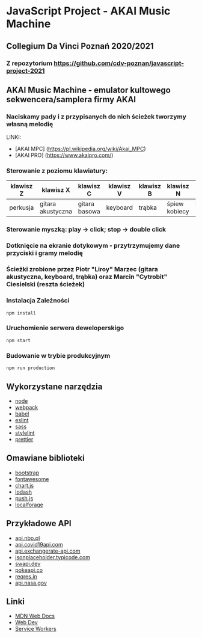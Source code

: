 # JavaScript Project - AKAI Music Machine
## Collegium Da Vinci Poznań 2020/2021
### Z repozytorium https://github.com/cdv-poznan/javascript-project-2021
## AKAI Music Machine - emulator  kultowego sekwencera/samplera firmy AKAI
### Naciskamy pady i z przypisanych do nich ścieżek tworzymy własną melodię
LINKI:
* [AKAI MPC] (https://pl.wikipedia.org/wiki/Akai_MPC)
* [AKAI PRO] (https://www.akaipro.com/)
### Sterowanie z poziomu klawiatury:
klawisz Z | klawisz X | klawisz C | klawisz V | klawisz B | klawisz N | klawisz M | klawisz K | klawisz L
-------- | -------- | ---------- | -------- | ------ | -------- | -------- | -------- | --------
perkusja | gitara akustyczna | gitara basowa | keyboard | trąbka | śpiew kobiecy | Beatbox 1 | Beatbox 2 | chór
### Sterowanie myszką: play -> click; stop -> double click
### Dotknięcie na ekranie dotykowym - przytrzymujemy dane przyciski i gramy melodię
### Ścieżki zrobione przez Piotr "Liroy" Marzec (gitara akustyczna, keyboard, trąbka) oraz Marcin "Cytrobit" Ciesielski (reszta ścieżek)

### Instalacja Zależności

```shell
npm install
```

### Uruchomienie serwera deweloperskigo

```shell
npm start
```

### Budowanie w trybie produkcyjnym

```shell
npm run production
```

## Wykorzystane narzędzia
* [node](https://nodejs.org/en/)
* [webpack](https://webpack.js.org/)
* [babel](https://babeljs.io/)
* [eslint](https://eslint.org/)
* [sass](https://sass-lang.com/)
* [stylelint](https://stylelint.io/)
* [prettier](https://prettier.io/)

## Omawiane biblioteki
* [bootstrap](https://getbootstrap.com/)
* [fontawesome](https://fontawesome.com/)
* [chart.js](https://www.chartjs.org/)
* [lodash](https://lodash.com/)
* [push.js](https://pushjs.org/)
* [localforage](https://localforage.github.io/localForage/)

## Przykładowe API
* [api.nbp.pl](http://api.nbp.pl/)
* [api.covid19api.com](https://api.covid19api.com/)
* [api.exchangerate-api.com](https://api.exchangerate-api.com)
* [jsonplaceholder.typicode.com](https://jsonplaceholder.typicode.com/)
* [swapi.dev](https://swapi.dev)
* [pokeapi.co](https://pokeapi.co/)
* [reqres.in](https://reqres.in/)
* [api.nasa.gov](https://api.nasa.gov)

## Linki
* [MDN Web Docs](https://developer.mozilla.org/)
* [Web Dev](https://web.dev/)
* [Service Workers](https://serviceworke.rs/)
